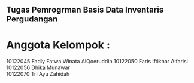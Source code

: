 
## Tugas Pemrogrman Basis Data Inventaris Pergudangan
# Anggota Kelompok : 
10122045 Fadly Fatwa Winata AlQoeruddin
10122050 Faris Iftikhar Alfarisi 
10122056 Dhika Munawar 	
10122070 Tri Ayu Zahidah 				   
